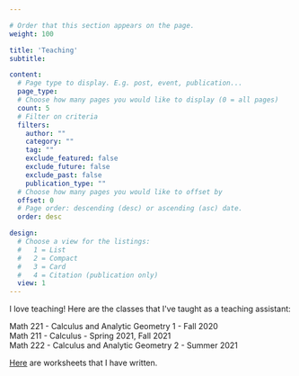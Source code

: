 ```yaml
---

# Order that this section appears on the page.
weight: 100

title: 'Teaching'
subtitle:

content:
  # Page type to display. E.g. post, event, publication...
  page_type: 
  # Choose how many pages you would like to display (0 = all pages)
  count: 5
  # Filter on criteria
  filters:
    author: ""
    category: ""
    tag: ""
    exclude_featured: false
    exclude_future: false
    exclude_past: false
    publication_type: ""
  # Choose how many pages you would like to offset by
  offset: 0
  # Page order: descending (desc) or ascending (asc) date.
  order: desc

design:
  # Choose a view for the listings:
  #   1 = List
  #   2 = Compact
  #   3 = Card
  #   4 = Citation (publication only)
  view: 1
---
```


I love teaching! Here are the classes that I've taught as a teaching assistant:

Math 221 - Calculus and Analytic Geometry 1 - Fall 2020 <br />
Math 211 - Calculus - Spring 2021, Fall 2021 <br />
Math 222 - Calculus and Analytic Geometry 2 - Summer 2021 <br />

[Here](https://drive.google.com/drive/folders/1yZDApx2IGUdx22IEwBN_89BeHt56w67_?usp=sharing) are worksheets that I have written.

